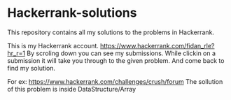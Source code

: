 # Hackerrank-solutions

This repository contains all my solutions to the problems in Hackerrank.

This is my Hackerrank account.  https://www.hackerrank.com/fidan_rle?hr_r=1
By scroling down you can see my submissions. While clickin on a submission it will take you through to the given problem. And come back to find my solution. 


For ex: https://www.hackerrank.com/challenges/crush/forum The sollution of this problem is inside DataStructure/Array
